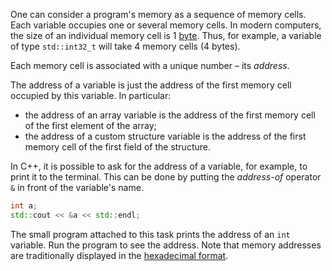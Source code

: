 One can consider a program's memory as a sequence of memory cells.
Each variable occupies one or several memory cells. 
In modern computers, the size of an individual memory cell is 1 [byte](https://en.wikipedia.org/wiki/Byte).
Thus, for example, a variable of type `std::int32_t` will take 4 memory cells (4 bytes). 

Each memory cell is associated with a unique number – its *address*.

The address of a variable is just the address of the first memory cell 
occupied by this variable. In particular:
* the address of an array variable is the address of the first 
  memory cell of the first element of the array;
* the address of a custom structure variable is the address of the first
  memory cell of the first field of the structure.

In C++, it is possible to ask for the address of a variable, 
for example, to print it to the terminal. 
This can be done by putting the *address-of* operator `&`
in front of the variable's name. 

```c++
int a;
std::cout << &a << std::endl;
```

The small program attached to this task prints 
the address of an `int` variable. Run the program to see the address. 
Note that memory addresses are traditionally displayed 
in the [hexadecimal format](https://en.wikipedia.org/wiki/Hexadecimal).